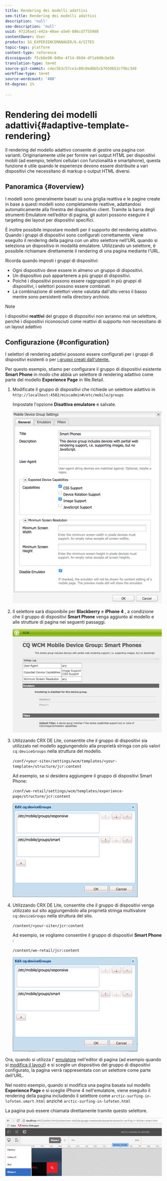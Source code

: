 ```yaml
---
title: Rendering dei modelli adattivi
seo-title: Rendering dei modelli adattivi
description: 'null'
seo-description: 'null'
uuid: 97226ae1-e42a-40ae-a5e0-886cd77559d8
contentOwner: User
products: SG_EXPERIENCEMANAGER/6.4/SITES
topic-tags: platform
content-type: reference
discoiquuid: f5cb0e98-0d6e-4f14-9b94-df1a9d8cbe5b
translation-type: tm+mt
source-git-commit: cdec5b3c57ce1c80c0ed6b5cb7650b52cf9bc340
workflow-type: tm+mt
source-wordcount: '488'
ht-degree: 1%

---
```



# Rendering dei modelli adattivi{#adaptive-template-rendering}

Il rendering del modello adattivo consente di gestire una pagina con varianti. Originariamente utile per fornire vari output HTML per dispositivi mobili (ad esempio, telefoni cellulari con funzionalità e smartphone), questa funzione è utile quando le esperienze devono essere distribuite a vari dispositivi che necessitano di markup o output HTML diversi.

## Panoramica {#overview}

I modelli sono generalmente basati su una griglia reattiva e le pagine create in base a questi modelli sono completamente reattive, adattandosi automaticamente alla finestra del dispositivo client. Tramite la barra degli strumenti Emulatore nell’editor di pagina, gli autori possono eseguire il targeting dei layout per dispositivi specifici.

È inoltre possibile impostare modelli per il supporto del rendering adattivo. Quando i gruppi di dispositivi sono configurati correttamente, viene eseguito il rendering della pagina con un altro selettore nell’URL quando si seleziona un dispositivo in modalità emulatore. Utilizzando un selettore, è possibile richiamare direttamente il rendering di una pagina mediante l’URL.

Ricorda quando imposti i gruppi di dispositivi:

* Ogni dispositivo deve essere in almeno un gruppo di dispositivi.
* Un dispositivo può appartenere a più gruppi di dispositivi.
* Poiché i dispositivi possono essere raggruppati in più gruppi di dispositivi, i selettori possono essere combinati.
* La combinazione di selettori viene valutata dall&#39;alto verso il basso mentre sono persistenti nella directory archivio.

>[!NOTE]
>
>I dispositivi **reattivi** del gruppo di dispositivi non avranno mai un selettore, perché i dispositivi riconosciuti come reattivi di supporto non necessitano di un layout adattivo

## Configurazione {#configuration}

I selettori di rendering adattivi possono essere configurati per i gruppi di dispositivi esistenti o per [i gruppi creati dall&#39;utente.](/help/sites-developing/mobile.md#device-groups)

Per questo esempio, stiamo per configurare il gruppo di dispositivi esistente **Smart Phone** in modo che abbia un selettore di rendering adattivo come parte del modello **Experience Page** in We.Retail.

1. Modificate il gruppo di dispositivi che richiede un selettore adattivo in `http://localhost:4502/miscadmin#/etc/mobile/groups`

   Impostate l&#39;opzione **Disattiva emulatore** e salvate.

   ![chlimage_1-157](assets/chlimage_1-157.png)

1. Il selettore sarà disponibile per **Blackberry** e **iPhone 4** , a condizione che il gruppo di dispositivi **Smart Phone** venga aggiunto al modello e alle strutture di pagina nei seguenti passaggi.

   ![chlimage_1-158](assets/chlimage_1-158.png)

1. Utilizzando CRX DE Lite, consentite che il gruppo di dispositivi sia utilizzato nel modello aggiungendolo alla proprietà stringa con più valori `cq:deviceGroups` nella struttura del modello.

   `/conf/<your-site>/settings/wcm/templates/<your-template>/structure/jcr:content`

   Ad esempio, se si desidera aggiungere il gruppo di dispositivi Smart Phone:

   `/conf/we-retail/settings/wcm/templates/experience-page/structure/jcr:content`

   ![chlimage_1-159](assets/chlimage_1-159.png)

1. Utilizzando CRX DE Lite, consentite che il gruppo di dispositivi venga utilizzato sul sito aggiungendolo alla proprietà stringa multivalore `cq:deviceGroups` nella struttura del sito.

   `/content/<your-site>/jcr:content`

   Ad esempio, se vogliamo consentire il gruppo di dispositivi **Smart Phone** :

   `/content/we-retail/jcr:content`

   ![chlimage_1-160](assets/chlimage_1-160.png)

Ora, quando si utilizza l&#39; [emulatore](/help/sites-authoring/responsive-layout.md#layout-definitions-device-emulation-and-breakpoints) nell&#39;editor di pagina (ad esempio quando si [modifica il layout](/help/sites-authoring/responsive-layout.md)) e si sceglie un dispositivo del gruppo di dispositivi configurato, la pagina verrà rappresentata con un selettore come parte dell&#39;URL.

Nel nostro esempio, quando si modifica una pagina basata sul modello **Experience Page** e si sceglie iPhone 4 nell&#39;emulatore, viene eseguito il rendering della pagina includendo il selettore come `arctic-surfing-in-lofoten.smart.html` anziché `arctic-surfing-in-lofoten.html`

La pagina può essere chiamata direttamente tramite questo selettore.

![chlimage_1-161](assets/chlimage_1-161.png)

